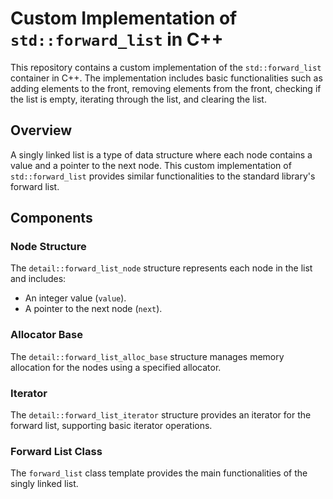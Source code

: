 # Custom Implementation of `std::forward_list` in C++

This repository contains a custom implementation of the `std::forward_list` container in C++. The implementation includes basic functionalities such as adding elements to the front, removing elements from the front, checking if the list is empty, iterating through the list, and clearing the list.

## Overview

A singly linked list is a type of data structure where each node contains a value and a pointer to the next node. This custom implementation of `std::forward_list` provides similar functionalities to the standard library's forward list.

## Components

### Node Structure

The `detail::forward_list_node` structure represents each node in the list and includes:
- An integer value (`value`).
- A pointer to the next node (`next`).

### Allocator Base

The `detail::forward_list_alloc_base` structure manages memory allocation for the nodes using a specified allocator.

### Iterator

The `detail::forward_list_iterator` structure provides an iterator for the forward list, supporting basic iterator operations.

### Forward List Class

The `forward_list` class template provides the main functionalities of the singly linked list.
